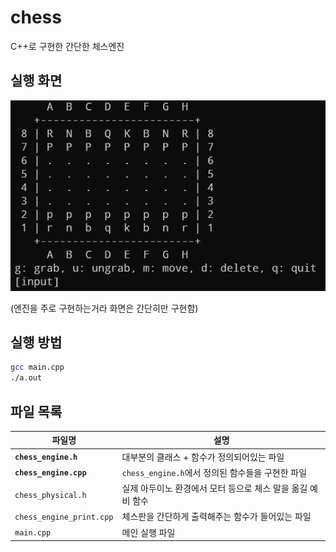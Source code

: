 # chess

C++로 구현한 간단한 체스엔진

## 실행 화면

![Main screen](.github/image/main_screen.png)

(엔진을 주로 구현하는거라 화면은 간단히만 구현함)

## 실행 방법

```bash
gcc main.cpp
./a.out
```

## 파일 목록

| 파일명 | 설명 |
|-|-|
| **`chess_engine.h`** | 대부분의 클래스 + 함수가 정의되어있는 파일 |
| **`chess_engine.cpp`** | `chess_engine.h`에서 정의된 함수들을 구현한 파일 |
| `chess_physical.h` | 실제 아두이노 환경에서 모터 등으로 체스 말을 옮길 예비 함수 |
| `chess_engine_print.cpp` | 체스판을 간단하게 출력해주는 함수가 들어있는 파일 |
| `main.cpp` | 메인 실행 파일 |
